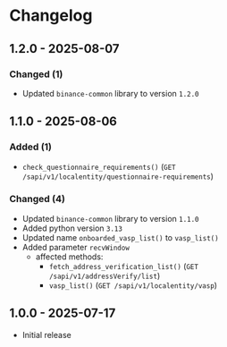 # Changelog

## 1.2.0 - 2025-08-07

### Changed (1)

- Updated `binance-common` library to version `1.2.0`

## 1.1.0 - 2025-08-06

### Added (1)

- `check_questionnaire_requirements()` (`GET /sapi/v1/localentity/questionnaire-requirements`)

### Changed (4)

- Updated `binance-common` library to version `1.1.0`
- Added python version `3.13`
- Updated name `onboarded_vasp_list()` to `vasp_list()`
- Added parameter `recvWindow`
  - affected methods:
    - `fetch_address_verification_list()` (`GET /sapi/v1/addressVerify/list`)
    - `vasp_list()` (`GET /sapi/v1/localentity/vasp`)

## 1.0.0 - 2025-07-17

- Initial release
